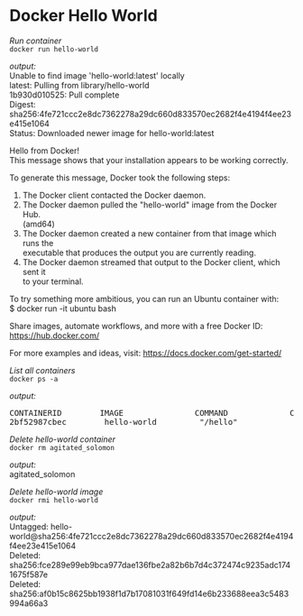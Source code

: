 # Docker Hello World
*Run container* <br/>
`docker run hello-world`

*_output:_*<br/>
Unable to find image 'hello-world:latest' locally<br/>
latest: Pulling from library/hello-world<br/>
1b930d010525: Pull complete <br/>
Digest: sha256:4fe721ccc2e8dc7362278a29dc660d833570ec2682f4e4194f4ee23e415e1064<br/>
Status: Downloaded newer image for hello-world:latest<br/>

Hello from Docker!<br/>
This message shows that your installation appears to be working correctly.<br/>

To generate this message, Docker took the following steps:<br/>
 1. The Docker client contacted the Docker daemon.<br/>
 2. The Docker daemon pulled the "hello-world" image from the Docker Hub.<br/>
    (amd64)<br/>
 3. The Docker daemon created a new container from that image which runs the<br/>
    executable that produces the output you are currently reading.<br/>
 4. The Docker daemon streamed that output to the Docker client, which sent it<br/>
    to your terminal.<br/>

To try something more ambitious, you can run an Ubuntu container with:<br/>
 $ docker run -it ubuntu bash<br/>

Share images, automate workflows, and more with a free Docker ID:
 https://hub.docker.com/

For more examples and ideas, visit:
 https://docs.docker.com/get-started/

*List all containers*<br/>
`docker ps -a`

*_output:_*<br/>
<pre>
CONTAINERID        IMAGE               COMMAND             CREATED             STATUS                      PORTS               NAMES
2bf52987cbec        hello-world         "/hello"            10 minutes ago      Exited (0) 10 minutes ago                       agitated_solomon
</pre>

*Delete hello-world container*<br/>
`docker rm agitated_solomon`

*_output:_*<br/>
agitated_solomon

*Delete hello-world image*<br/>
`docker rmi hello-world`

*_output_:*<br/>
Untagged: hello-world@sha256:4fe721ccc2e8dc7362278a29dc660d833570ec2682f4e4194f4ee23e415e1064<br/>
Deleted: sha256:fce289e99eb9bca977dae136fbe2a82b6b7d4c372474c9235adc1741675f587e<br/>
Deleted: sha256:af0b15c8625bb1938f1d7b17081031f649fd14e6b233688eea3c5483994a66a3<br/>
